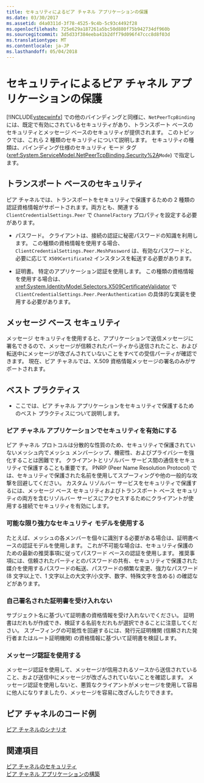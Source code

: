 ```yaml
---
title: セキュリティによるピア チャネル アプリケーションの保護
ms.date: 03/30/2017
ms.assetid: d4a0311d-3f78-4525-9c4b-5c93c4492f28
ms.openlocfilehash: 725e629a187261a5bc50d880f75b942734df960b
ms.sourcegitcommit: 3d5d33f384eeba41b2dff79d096f47ccc8d8f03d
ms.translationtype: MT
ms.contentlocale: ja-JP
ms.lasthandoff: 05/04/2018
---
```

# <a name="securing-peer-channel-applications"></a>セキュリティによるピア チャネル アプリケーションの保護
[!INCLUDE[vstecwinfx](../../../../includes/vstecwinfx-md.md)] での他のバインディングと同様に、`NetPeerTcpBinding` には、既定で有効にされているセキュリティがあり、トランスポート ベースのセキュリティとメッセージ ベースのセキュリティが提供されます。 このトピックでは、これら 2 種類のセキュリティについて説明します。 セキュリティの種類は、バインディング仕様のセキュリティ モード タグ (<xref:System.ServiceModel.NetPeerTcpBinding.Security%2A>`Mode`) で指定します。  
  
## <a name="transport-based-security"></a>トランスポート ベースのセキュリティ  
 ピア チャネルでは、トランスポートをセキュリティで保護するための 2 種類の認証資格情報がサポートされます。両方とも、関連する `ClientCredentialSettings.Peer` で `ChannelFactory` プロパティを設定する必要があります。  
  
-   パスワード。 クライアントは、接続の認証に秘密パスワードの知識を利用します。 この種類の資格情報を使用する場合、`ClientCredentialSettings.Peer.MeshPassword` は、有効なパスワードと、必要に応じて `X509Certificate2` インスタンスを転送する必要があります。  
  
-   証明書。 特定のアプリケーション認証を使用します。 この種類の資格情報を使用する場合は、<xref:System.IdentityModel.Selectors.X509CertificateValidator> で `ClientCredentialSettings.Peer.PeerAuthentication` の具体的な実装を使用する必要があります。  
  
## <a name="message-based-security"></a>メッセージ ベース セキュリティ  
 メッセージ セキュリティを使用すると、アプリケーションで送信メッセージに署名できるので、メッセージが信頼されたパーティから送信されたこと、および転送中にメッセージが改ざんされていないことをすべての受信パーティが確認できます。 現在、ピア チャネルでは、X.509 資格情報メッセージの署名のみがサポートされます。  
  
## <a name="best-practices"></a>ベスト プラクティス  
  
-   ここでは、ピア チャネル アプリケーションをセキュリティで保護するためのベスト プラクティスについて説明します。  
  
### <a name="enable-security-with-peer-channel-applications"></a>ピア チャネル アプリケーションでセキュリティを有効にする  
 ピア チャネル プロトコルは分散的な性質のため、セキュリティで保護されていないメッシュ内でメッシュ メンバーシップ、機密性、およびプライバシーを強化することは困難です。 クライアントとリゾルバー サービス間の通信をセキュリティで保護することも重要です。 PNRP (Peer Name Resolution Protocol) では、セキュリティで保護された名前を使用してスプーフィングや他の一般的な攻撃を回避してください。 カスタム リゾルバー サービスをセキュリティで保護するには、メッセージ ベース セキュリティおよびトランスポート ベース セキュリティの両方を含むリゾルバー サービスにアクセスするためにクライアントが使用する接続でセキュリティを有効にします。  
  
### <a name="use-the-strongest-possible-security-model"></a>可能な限り強力なセキュリティ モデルを使用する  
 たとえば、メッシュの各メンバーを個々に識別する必要がある場合は、証明書ベースの認証モデルを使用します。 これが不可能な場合は、セキュリティ保護のための最新の推奨事項に従ってパスワード ベースの認証を使用します。 推奨事項には、信頼されたパーティとのパスワードの共有、セキュリティで保護された媒介を使用するパスワードの転送、パスワードの頻繁な変更、強力なパスワード (8 文字以上で、1 文字以上の大文字/小文字、数字、特殊文字を含める) の確認などがあります。  
  
### <a name="never-accept-self-signed-certificates"></a>自己署名された証明書を受け入れない  
 サブジェクト名に基づいて証明書の資格情報を受け入れないでください。 証明書はだれもが作成でき、検証する名前をだれもが選択できることに注意してください。 スプーフィングの可能性を回避するには、発行元証明機関 (信頼された発行者またはルート証明機関) の資格情報に基づいて証明書を検証します。  
  
### <a name="use-message-authentication"></a>メッセージ認証を使用する  
 メッセージ認証を使用して、メッセージが信用されるソースから送信されていること、および送信中にメッセージが改ざんされていないことを確認します。 メッセージ認証を使用しないと、悪質なクライアントがメッセージを使用して容易に他人になりすましたり、メッセージを容易に改ざんしたりできます。  
  
## <a name="peer-channel-code-examples"></a>ピア チャネルのコード例  
 [ピア チャネルのシナリオ](../../../../docs/framework/wcf/feature-details/peer-channel-scenarios.md)  
  
## <a name="see-also"></a>関連項目  
 [ピア チャネルのセキュリティ](../../../../docs/framework/wcf/feature-details/peer-channel-security.md)  
 [ピア チャネル アプリケーションの構築](../../../../docs/framework/wcf/feature-details/building-a-peer-channel-application.md)

